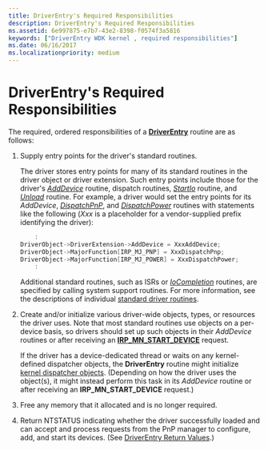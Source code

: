 ```yaml
---
title: DriverEntry's Required Responsibilities
description: DriverEntry's Required Responsibilities
ms.assetid: 6e997875-e7b7-43e2-8398-f0574f3a5816
keywords: ["DriverEntry WDK kernel , required responsibilities"]
ms.date: 06/16/2017
ms.localizationpriority: medium
---
```


# DriverEntry's Required Responsibilities





The required, ordered responsibilities of a [**DriverEntry**](/windows-hardware/drivers/ddi/wdm/nc-wdm-driver_initialize) routine are as follows:

1.  Supply entry points for the driver's standard routines.

    The driver stores entry points for many of its standard routines in the driver object or driver extension. Such entry points include those for the driver's [*AddDevice*](/windows-hardware/drivers/ddi/wdm/nc-wdm-driver_add_device) routine, dispatch routines, [*StartIo*](/windows-hardware/drivers/ddi/wdm/nc-wdm-driver_startio) routine, and [*Unload*](/windows-hardware/drivers/ddi/wdm/nc-wdm-driver_unload) routine. For example, a driver would set the entry points for its *AddDevice*, [*DispatchPnP*](/windows-hardware/drivers/ddi/wdm/nc-wdm-driver_dispatch), and [*DispatchPower*](/windows-hardware/drivers/ddi/wdm/nc-wdm-driver_dispatch) routines with statements like the following (*Xxx* is a placeholder for a vendor-supplied prefix identifying the driver):

    ```cpp
        :
    DriverObject->DriverExtension->AddDevice = XxxAddDevice;
    DriverObject->MajorFunction[IRP_MJ_PNP] = XxxDispatchPnp;
    DriverObject->MajorFunction[IRP_MJ_POWER] = XxxDispatchPower;
        :
    ```

    Additional standard routines, such as ISRs or [*IoCompletion*](/windows-hardware/drivers/ddi/wdm/nc-wdm-io_completion_routine) routines, are specified by calling system support routines. For more information, see the descriptions of individual [standard driver routines](./introduction-to-standard-driver-routines.md).

2.  Create and/or initialize various driver-wide objects, types, or resources the driver uses. Note that most standard routines use objects on a per-device basis, so drivers should set up such objects in their *AddDevice* routines or after receiving an [**IRP\_MN\_START\_DEVICE**](./irp-mn-start-device.md) request.

    If the driver has a device-dedicated thread or waits on any kernel-defined dispatcher objects, the **DriverEntry** routine might initialize [kernel dispatcher objects](./introduction-to-kernel-dispatcher-objects.md). (Depending on how the driver uses the object(s), it might instead perform this task in its *AddDevice* routine or after receiving an **IRP\_MN\_START\_DEVICE** request.)

3.  Free any memory that it allocated and is no longer required.

4.  Return NTSTATUS indicating whether the driver successfully loaded and can accept and process requests from the PnP manager to configure, add, and start its devices. (See [DriverEntry Return Values](driverentry-return-values.md).)

 

